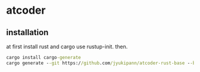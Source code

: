 # atcoder
 
## installation
at first install rust and cargo use rustup-init.
then.
```cmd
cargo install cargo-generate
cargo generate --git https://github.com/jyukipann/atcoder-rust-base --branch ja
```